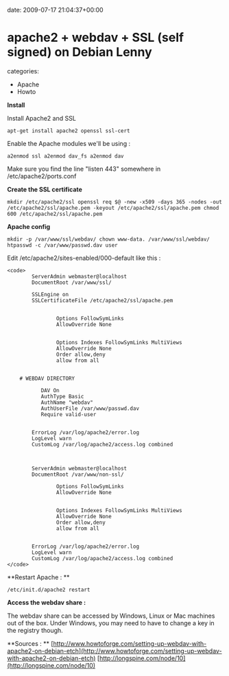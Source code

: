


date: 2009-07-17 21:04:37+00:00


# apache2 + webdav + SSL (self signed) on Debian Lenny

categories:
- Apache
- Howto


**Install**

Install Apache2 and SSL

`apt-get install apache2 openssl ssl-cert`

Enable the Apache modules we'll be using :

`a2enmod ssl
a2enmod dav_fs
a2enmod dav`

Make sure you find the line "listen 443" somewhere in /etc/apache2/ports.conf


**Create the SSL certificate**

`mkdir /etc/apache2/ssl
openssl req $@ -new -x509 -days 365 -nodes -out /etc/apache2/ssl/apache.pem -keyout /etc/apache2/ssl/apache.pem
chmod 600 /etc/apache2/ssl/apache.pem`


**Apache config**

`mkdir -p /var/www/ssl/webdav/
chown www-data. /var/www/ssl/webdav/
htpasswd -c /var/www/passwd.dav user`


Edit /etc/apache2/sites-enabled/000-default like this :



    
    <code>
            ServerAdmin webmaster@localhost
            DocumentRoot /var/www/ssl/
    
            SSLEngine on
            SSLCertificateFile /etc/apache2/ssl/apache.pem
    
            
                    Options FollowSymLinks
                    AllowOverride None
            
            
                    Options Indexes FollowSymLinks MultiViews
                    AllowOverride None
                    Order allow,deny
                    allow from all
            
    
        # WEBDAV DIRECTORY
            
               DAV On
               AuthType Basic
               AuthName "webdav"
               AuthUserFile /var/www/passwd.dav 
               Require valid-user
           
    
            ErrorLog /var/log/apache2/error.log
            LogLevel warn
            CustomLog /var/log/apache2/access.log combined
    
    
    
            ServerAdmin webmaster@localhost
            DocumentRoot /var/www/non-ssl/
            
                    Options FollowSymLinks
                    AllowOverride None
            
            
                    Options Indexes FollowSymLinks MultiViews
                    AllowOverride None
                    Order allow,deny
                    allow from all
            
    
            ErrorLog /var/log/apache2/error.log
            LogLevel warn
            CustomLog /var/log/apache2/access.log combined
    </code>




**Restart Apache : **

`/etc/init.d/apache2 restart`


**Access the webdav share :**

The webdav share can be accessed by Windows, Linux or Mac machines out of the box.
Under Windows, you may need to have to change a key in the registry though.


**Sources : **
[http://www.howtoforge.com/setting-up-webdav-with-apache2-on-debian-etch](http://www.howtoforge.com/setting-up-webdav-with-apache2-on-debian-etch)
[http://longspine.com/node/10](http://longspine.com/node/10)

